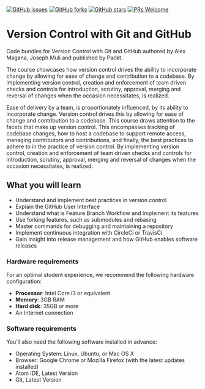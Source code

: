[![GitHub issues](https://img.shields.io/github/issues/TrainingByPackt/Version-Control-with-Git-and-GitHub.svg)](https://github.com/TrainingByPackt/Version-Control-with-Git-and-GitHub/issues)
[![GitHub forks](https://img.shields.io/github/forks/TrainingByPackt/Version-Control-with-Git-and-GitHub.svg)](https://github.com/TrainingByPackt/Version-Control-with-Git-and-GitHub/network)
[![GitHub stars](https://img.shields.io/github/stars/TrainingByPackt/Version-Control-with-Git-and-GitHub.svg)](https://github.com/TrainingByPackt/Version-Control-with-Git-and-GitHub/stargazers)
[![PRs Welcome](https://img.shields.io/badge/PRs-welcome-brightgreen.svg)](https://github.com/TrainingByPackt/Version-Control-with-Git-and-GitHub/pulls)



# Version Control with Git and GitHub

Code bundles for Version Control with Git and GitHub authored by Alex Magana, Joseph Muli and published by Packt.

The course showcases how version control drives the ability to incorporate change by allowing for ease of change and contribution to a codebase. By implementing version control, creation and enforcement of team driven checks and controls for introduction, scrutiny, approval, merging and reversal of changes when the occasion necessitates, is realized.

Ease of delivery by a team, is proportionately influenced, by its ability to incorporate change. Version control drives this by allowing for ease of change and contribution to a codebase. This course draws attention to the facets that make up version control. This encompasses tracking of codebase changes, how to host a codebase to support remote access, managing contributors and contributions, and finally, the best practices to adhere to in the practice of version control. By implementing version control, creation and enforcement of team driven checks and controls for introduction, scrutiny, approval, merging and reversal of changes when the occasion necessitates, is realized.

## What you will learn
*	Understand and implement best practices in version control
*	Explain the GitHub User Interface
*	Understand what is Feature Branch Workflow and implement its features
*	Use forking features, such as submodules and rebasing
*	Master commands for debugging and maintaining a repository
*	Implement continuous integration with CircleCi or TravisCi
*	Gain insight into release management and how GitHub enables software releases

### Hardware requirements
For an optimal student experience, we recommend the following hardware configuration:
* **Processor**: Intel Core i3 or equivalent
* **Memory**: 3GB RAM
* **Hard disk**: 35GB or more
* An Internet connection

### Software requirements
You’ll also need the following software installed in advance:
* Operating System: Linux, Ubuntu, or Mac OS X
* Browser: Google Chrome or Mozilla Firefox (with the latest updates installed)
* Atom IDE, Latest Version
* Git, Latest Version
